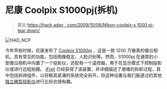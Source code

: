 # 尼康 Coolpix S1000pj(拆机)

> 原文:[https://hack aday . com/2009/10/06/Nikon-coolpix-s 1000 pj-tear down/](https://hackaday.com/2009/10/06/nikon-coolpix-s1000pj-teardown/)

![HAD_NCP](../Images/41ef15a47c51f5b72c7b1845ae143ee9.png "HAD_NCP")

今年早些时候，尼康发布了 [Coolpix S1000pj](http://www.nikonusa.com/Find-Your-Nikon/Product/Digital-Camera/26186/COOLPIX-S1000pj.html) ，这是一款 1200 万像素的傻瓜相机，具有常见的功能，包括图像稳定、人脸识别等。然而，S1000pj 在通常的小型傻瓜相机中内置了一个投影仪，还配有一个遥控器，用于在显示模式下控制投影仪或进行远程拍摄。 [iFixit](http://www.ifixit.com/Teardown/Nikon-Coolpix-S1000pj/1176/1) 已经获得了该装置，并详细描述了艰难的拆卸过程，其中包括拆焊组件，以将极其紧凑的系统完全拆开。将这种设置与我们报道过的其他[独立微型投影仪](http://hackaday.com/2009/01/04/tiny-projector-teardown/)进行比较也很有趣。